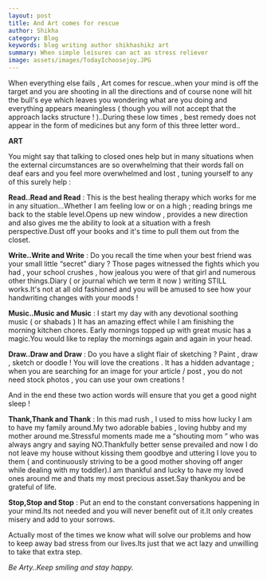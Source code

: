 ```yaml
---  
layout: post
title: And Art comes for rescue
author: Shikha
category: Blog
keywords: blog writing author shikhashikz art
summary: When simple leisures can act as stress reliever 
image: assets/images/TodayIchoosejoy.JPG
---
```


When everything else fails , Art comes for rescue..when your mind is off the target and you are shooting in all the directions and of course none will hit the bull's eye which leaves you wondering what are you doing and everything appears meaningless ( though you will not accept that the approach lacks structure ! )..During these low times , best remedy does not appear in the form of medicines but any form of this three letter word..

**ART**

You might say that talking to closed ones help but in many situations when the external circumstances are so overwhelming that their words fall on deaf ears and you feel more overwhelmed and lost , tuning yourself to any of this surely help :

**Read..Read and Read** : This is the best healing therapy which works for me in any situation…Whether I am feeling low or on a high ; reading brings me back to the stable level.Opens up new window , provides a new direction and also gives me the ability to look at a situation with a fresh perspective.Dust off your books and it's time to pull them out from the closet.

**Write..Write and Write** : Do you recall the time when your best friend was your small little “secret” diary ? Those pages witnessed the fights which you had , your school crushes , how jealous you were of that girl and numerous other things.Diary ( or journal which we term it now ) writing STILL works.It's not at all old fashioned and you will be amused to see how your handwriting changes with your moods !

**Music..Music and Music** : I start my day with any devotional soothing music ( or shabads ) It has an amazing effect while I am finishing the morning kitchen chores. Early mornings topped up with great music has a magic.You would like to replay the mornings again and again in your head.

**Draw..Draw and Draw** : Do you have a slight flair of sketching ? Paint , draw , sketch or doodle ! You will love the creations . It has a hidden advantage ; when you are searching for an image for your article / post , you do not need stock photos , you can use your own creations !

And in the end these two action words will ensure that you get a good night sleep !

**Thank,Thank and Thank** : In this mad rush , I used to miss how lucky I am to have my family around.My two adorable babies , loving hubby and my mother around me.Stressful moments made me a “shouting mom “ who was always angry and saying NO.Thankfully better sense prevailed and now I do not leave my house without kissing them goodbye and uttering I love you to them ( and continuously striving to be a good mother shoving off anger while dealing with my toddler).I am thankful and lucky to have my loved ones around me and thats my most precious asset.Say thankyou and be grateful of life.

**Stop,Stop and Stop** : Put an end to the constant conversations happening in your mind.Its not needed and you will never benefit out of it.It only creates misery and add to your sorrows.

Actually most of the times we know what will solve our problems and how to keep away bad stress from our lives.Its just that we act lazy and unwilling to take that extra step.

*Be Arty..Keep smiling and stay happy.*
